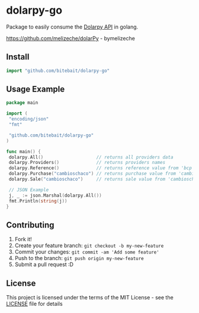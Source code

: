 # dolarpy-go

Package to easily consume the [Dolarpy API](https://dolar.melizeche.com) in golang.

<https://github.com/melizeche/dolarPy> - bymelizeche

## Install

```go
import "github.com/bitebait/dolarpy-go"
```

## Usage Example

```go
package main

import (
 "encoding/json"
 "fmt"

 "github.com/bitebait/dolarpy-go"
)

func main() {
 dolarpy.All()                    // returns all providers data
 dolarpy.Providers()              // returns providers names
 dolarpy.Reference()              // returns reference value from 'bcp'
 dolarpy.Purchase("cambioschaco") // returns purchase value from 'cambioschaco' (default: 'bcp)
 dolarpy.Sale("cambioschaco")     // returns sale value from 'cambioschaco' (default: 'bcp)

 // JSON Example
 j, _ := json.Marshal(dolarpy.All())
 fmt.Println(string(j))
}
```

## Contributing

1. Fork it!
2. Create your feature branch: `git checkout -b my-new-feature`
3. Commit your changes: `git commit -am 'Add some feature'`
4. Push to the branch: `git push origin my-new-feature`
5. Submit a pull request :D

## License

This project is licensed under the terms of the MIT License - see the [LICENSE](LICENSE) file for details
